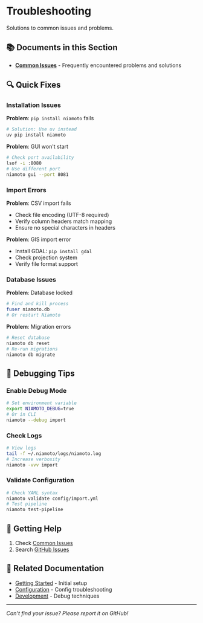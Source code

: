 # Troubleshooting

Solutions to common issues and problems.

## 📚 Documents in this Section

- **[Common Issues](common-issues.md)** - Frequently encountered problems and solutions

## 🔍 Quick Fixes

### Installation Issues

**Problem**: `pip install niamoto` fails
```bash
# Solution: Use uv instead
uv pip install niamoto
```

**Problem**: GUI won't start
```bash
# Check port availability
lsof -i :8080
# Use different port
niamoto gui --port 8081
```

### Import Errors

**Problem**: CSV import fails
- Check file encoding (UTF-8 required)
- Verify column headers match mapping
- Ensure no special characters in headers

**Problem**: GIS import error
- Install GDAL: `pip install gdal`
- Check projection system
- Verify file format support

### Database Issues

**Problem**: Database locked
```bash
# Find and kill process
fuser niamoto.db
# Or restart Niamoto
```

**Problem**: Migration errors
```bash
# Reset database
niamoto db reset
# Re-run migrations
niamoto db migrate
```

## 🐛 Debugging Tips

### Enable Debug Mode
```bash
# Set environment variable
export NIAMOTO_DEBUG=true
# Or in CLI
niamoto --debug import
```

### Check Logs
```bash
# View logs
tail -f ~/.niamoto/logs/niamoto.log
# Increase verbosity
niamoto -vvv import
```

### Validate Configuration
```bash
# Check YAML syntax
niamoto validate config/import.yml
# Test pipeline
niamoto test-pipeline
```

## 💬 Getting Help

1. Check [Common Issues](common-issues.md)
2. Search [GitHub Issues](https://github.com/niamoto/niamoto/issues)

## 🔗 Related Documentation

- [Getting Started](../01-getting-started/) - Initial setup
- [Configuration](../08-configuration/) - Config troubleshooting
- [Development](../11-development/) - Debug techniques

---
*Can't find your issue? Please report it on GitHub!*
